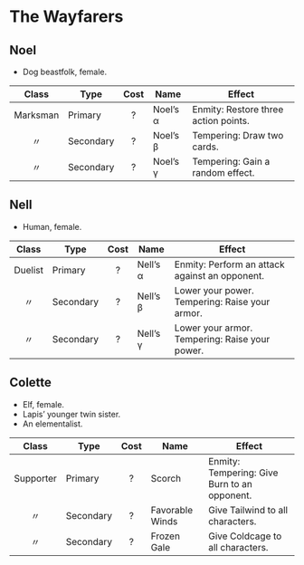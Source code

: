 # The Wayfarers

## Noel

  - Dog beastfolk, female.

|  Class   | Type      | Cost | Name     | Effect                               |
| :------: | --------- | :--: | -------- | ------------------------------------ |
| Marksman | Primary   |  ?   | Noel’s α | Enmity: Restore three action points. |
|    〃     | Secondary |  ?   | Noel’s β | Tempering: Draw two cards.           |
|    〃     | Secondary |  ?   | Noel’s γ | Tempering: Gain a random effect.     |

## Nell

  - Human, female.

|  Class  | Type      | Cost | Name     | Effect                                         |
| :-----: | --------- | :--: | -------- | ---------------------------------------------- |
| Duelist | Primary   |  ?   | Nell’s α | Enmity: Perform an attack against an opponent. |
|    〃    | Secondary |  ?   | Nell’s β | Lower your power. Tempering: Raise your armor. |
|    〃    | Secondary |  ?   | Nell’s γ | Lower your armor. Tempering: Raise your power. |

## Colette

  - Elf, female.
  - Lapis’ younger twin sister.
  - An elementalist.

|   Class   | Type      | Cost | Name            | Effect                                       |
| :-------: | --------- | :--: | --------------- | -------------------------------------------- |
| Supporter | Primary   |  ?   | Scorch          | Enmity: Tempering: Give Burn to an opponent. |
|     〃     | Secondary |  ?   | Favorable Winds | Give Tailwind to all characters.             |
|     〃     | Secondary |  ?   | Frozen Gale     | Give Coldcage to all characters.             |
